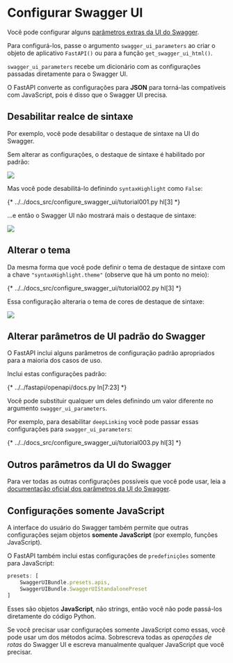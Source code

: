 # Configurar Swagger UI

Você pode configurar alguns <a href="https://swagger.io/docs/open-source-tools/swagger-ui/usage/configuration/" class="external-link" target="_blank">parâmetros extras da UI do Swagger</a>.

Para configurá-los, passe o argumento `swagger_ui_parameters` ao criar o objeto de aplicativo `FastAPI()` ou para a função `get_swagger_ui_html()`.

`swagger_ui_parameters` recebe um dicionário com as configurações passadas diretamente para o Swagger UI.

O FastAPI converte as configurações para **JSON** para torná-las compatíveis com JavaScript, pois é disso que o Swagger UI precisa.

## Desabilitar realce de sintaxe

Por exemplo, você pode desabilitar o destaque de sintaxe na UI do Swagger.

Sem alterar as configurações, o destaque de sintaxe é habilitado por padrão:

<img src="/img/tutorial/extending-openapi/image02.png">

Mas você pode desabilitá-lo definindo `syntaxHighlight` como `False`:

{* ../../docs_src/configure_swagger_ui/tutorial001.py hl[3] *}

...e então o Swagger UI não mostrará mais o destaque de sintaxe:

<img src="/img/tutorial/extending-openapi/image03.png">

## Alterar o tema

Da mesma forma que você pode definir o tema de destaque de sintaxe com a chave `"syntaxHighlight.theme"` (observe que há um ponto no meio):

{* ../../docs_src/configure_swagger_ui/tutorial002.py hl[3] *}

Essa configuração alteraria o tema de cores de destaque de sintaxe:

<img src="/img/tutorial/extending-openapi/image04.png">

## Alterar parâmetros de UI padrão do Swagger

O FastAPI inclui alguns parâmetros de configuração padrão apropriados para a maioria dos casos de uso.

Inclui estas configurações padrão:

{* ../../fastapi/openapi/docs.py ln[7:23] *}

Você pode substituir qualquer um deles definindo um valor diferente no argumento `swagger_ui_parameters`.

Por exemplo, para desabilitar `deepLinking` você pode passar essas configurações para `swagger_ui_parameters`:

{* ../../docs_src/configure_swagger_ui/tutorial003.py hl[3] *}

## Outros parâmetros da UI do Swagger

Para ver todas as outras configurações possíveis que você pode usar, leia a <a href="https://swagger.io/docs/open-source-tools/swagger-ui/usage/configuration/" class="external-link" target="_blank">documentação oficial dos parâmetros da UI do Swagger</a>.

## Configurações somente JavaScript

A interface do usuário do Swagger também permite que outras configurações sejam objetos **somente JavaScript** (por exemplo, funções JavaScript).

O FastAPI também inclui estas configurações de `predefinições` somente para JavaScript:

```JavaScript
presets: [
    SwaggerUIBundle.presets.apis,
    SwaggerUIBundle.SwaggerUIStandalonePreset
]
```

Esses são objetos **JavaScript**, não strings, então você não pode passá-los diretamente do código Python.

Se você precisar usar configurações somente JavaScript como essas, você pode usar um dos métodos acima. Sobrescreva todas as *operações de rotas* do Swagger UI e escreva manualmente qualquer JavaScript que você precisar.
